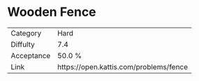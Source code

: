 # Wooden Fence

<table>
    <tr>
        <td>Category</td>
        <td>Hard</td>
    </tr>
    <tr>
        <td>Diffulty</td>
        <td>7.4</td>
    </tr>
    <tr>
        <td>Acceptance</td>
        <td>50.0 %</td>
    </tr>
    <tr>
        <td>Link</td>
        <td>https://open.kattis.com/problems/fence</td>
    </tr>
</table>